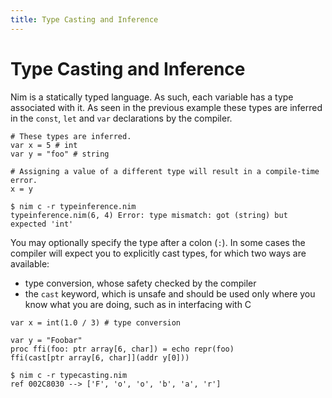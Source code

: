 ```yaml
---
title: Type Casting and Inference
---
```

# Type Casting and Inference

Nim is a statically typed language. As such, each variable has a type associated with it. As seen in the previous example these types are inferred in the `const`, `let` and `var` declarations by the compiler.

```nimrod
# These types are inferred.
var x = 5 # int
var y = "foo" # string

# Assigning a value of a different type will result in a compile-time error.
x = y
```

```console
$ nim c -r typeinference.nim
typeinference.nim(6, 4) Error: type mismatch: got (string) but expected 'int'
```

You may optionally specify the type after a colon (`:`). In some cases the compiler will expect you to explicitly cast types, for which two ways are available:

 - type conversion, whose safety checked by the compiler
 - the `cast` keyword, which is unsafe and should be used only where you know what you are doing, such as in interfacing with C

```nimrod
var x = int(1.0 / 3) # type conversion

var y = "Foobar"
proc ffi(foo: ptr array[6, char]) = echo repr(foo)
ffi(cast[ptr array[6, char]](addr y[0]))
```

```console
$ nim c -r typecasting.nim
ref 002C8030 --> ['F', 'o', 'o', 'b', 'a', 'r']
```
